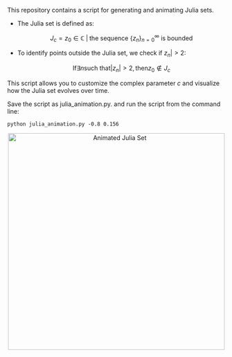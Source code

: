 This repository contains a script for generating and animating Julia sets. 

- The Julia set is defined as:
  
  $$J_c = {z_0 \in \mathbb{C} \; | \; \text{the sequence } \{z_n\}_{n=0}^\infty \text{ is bounded}}$$

- To identify points outside the Julia set, we check if $z_n| > 2$:

  $$\text{If} \exists n \text{such that} |z_n| > 2, \text{then} z_0 \notin J_c$$

This script allows you to customize the complex parameter $c$ and visualize how the Julia set evolves over time.

Save the script as julia_animation.py. and run the script from the command line:
```
python julia_animation.py -0.8 0.156
```
<div align="center">
  <img src="animatedJulia.gif" alt="Animated Julia Set" width="500"/>
</div>
